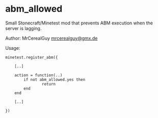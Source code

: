 # abm_allowed

Small Stonecraft/Minetest mod that prevents ABM execution when the server is lagging.

Author: MrCerealGuy <mrcerealguy@gmx.de>

Usage:


```
minetest.register_abm({

	[..]

	action = function(..)
		if not abm_allowed.yes then
				return
		end
	end

	[..]

})
```
